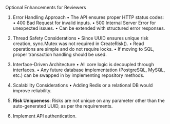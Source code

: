 Optional Enhancements for Reviewers

1. Error Handling Approach
	•	The API ensures proper HTTP status codes:
	•	400 Bad Request for invalid inputs.
	•	500 Internal Server Error for unexpected issues.
	•	Can be extended with structured error responses.

2. Thread Safety Considerations
	•	Since UUID ensures unique risk creation, sync.Mutex was not required in CreateRisk().
	•	Read operations are simple and do not require locks.
	•	If moving to SQL, proper transaction handling should be used.

3. Interface-Driven Architecture
	•	All core logic is decoupled through interfaces.
	•	Any future database implementation (PostgreSQL, MySQL, etc.) can be swapped in by implementing repository methods.

4. Scalability Considerations
	•	Adding Redis or a relational DB would improve reliability.

5. **Risk Uniqueness**: Risks are not unique on any parameter other than the auto-generated UUID, as per the requirements.

6. Implement API authentication.




